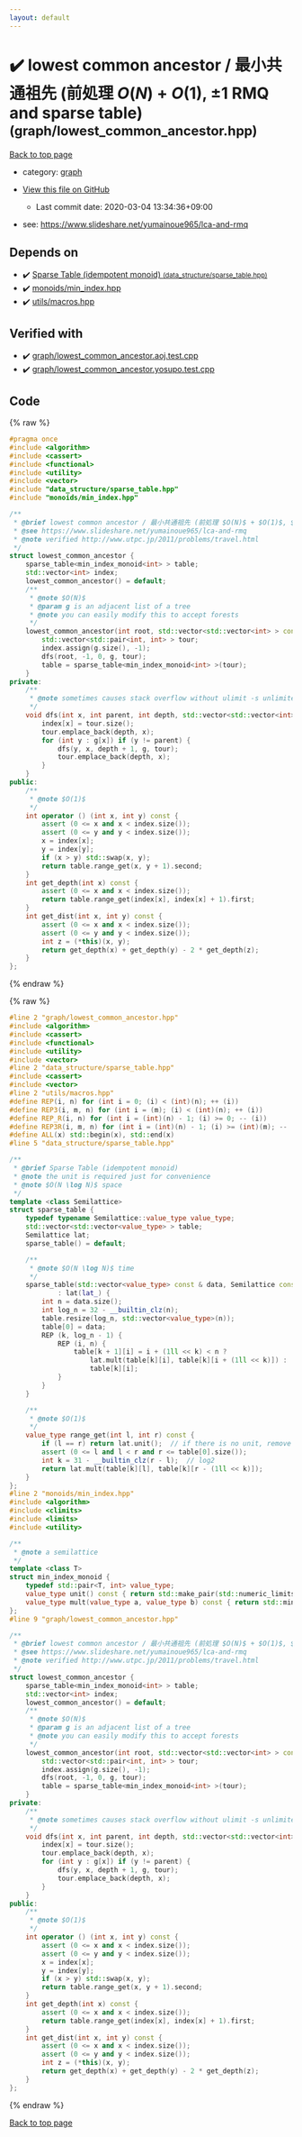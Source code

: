 ```yaml
---
layout: default
---
```


<!-- mathjax config similar to math.stackexchange -->
<script type="text/javascript" async
  src="https://cdnjs.cloudflare.com/ajax/libs/mathjax/2.7.5/MathJax.js?config=TeX-MML-AM_CHTML">
</script>
<script type="text/x-mathjax-config">
  MathJax.Hub.Config({
    TeX: { equationNumbers: { autoNumber: "AMS" }},
    tex2jax: {
      inlineMath: [ ['$','$'] ],
      processEscapes: true
    },
    "HTML-CSS": { matchFontHeight: false },
    displayAlign: "left",
    displayIndent: "2em"
  });
</script>

<script type="text/javascript" src="https://cdnjs.cloudflare.com/ajax/libs/jquery/3.4.1/jquery.min.js"></script>
<script src="https://cdn.jsdelivr.net/npm/jquery-balloon-js@1.1.2/jquery.balloon.min.js" integrity="sha256-ZEYs9VrgAeNuPvs15E39OsyOJaIkXEEt10fzxJ20+2I=" crossorigin="anonymous"></script>
<script type="text/javascript" src="../../assets/js/copy-button.js"></script>
<link rel="stylesheet" href="../../assets/css/copy-button.css" />


# :heavy_check_mark: lowest common ancestor / 最小共通祖先 (前処理 $O(N)$ + $O(1)$, $\pm 1$ RMQ and sparse table) <small>(graph/lowest_common_ancestor.hpp)</small>

<a href="../../index.html">Back to top page</a>

* category: <a href="../../index.html#f8b0b924ebd7046dbfa85a856e4682c8">graph</a>
* <a href="{{ site.github.repository_url }}/blob/master/graph/lowest_common_ancestor.hpp">View this file on GitHub</a>
    - Last commit date: 2020-03-04 13:34:36+09:00


* see: <a href="https://www.slideshare.net/yumainoue965/lca-and-rmq">https://www.slideshare.net/yumainoue965/lca-and-rmq</a>


## Depends on

* :heavy_check_mark: <a href="../data_structure/sparse_table.hpp.html">Sparse Table (idempotent monoid) <small>(data_structure/sparse_table.hpp)</small></a>
* :heavy_check_mark: <a href="../monoids/min_index.hpp.html">monoids/min_index.hpp</a>
* :heavy_check_mark: <a href="../utils/macros.hpp.html">utils/macros.hpp</a>


## Verified with

* :heavy_check_mark: <a href="../../verify/graph/lowest_common_ancestor.aoj.test.cpp.html">graph/lowest_common_ancestor.aoj.test.cpp</a>
* :heavy_check_mark: <a href="../../verify/graph/lowest_common_ancestor.yosupo.test.cpp.html">graph/lowest_common_ancestor.yosupo.test.cpp</a>


## Code

<a id="unbundled"></a>
{% raw %}
```cpp
#pragma once
#include <algorithm>
#include <cassert>
#include <functional>
#include <utility>
#include <vector>
#include "data_structure/sparse_table.hpp"
#include "monoids/min_index.hpp"

/**
 * @brief lowest common ancestor / 最小共通祖先 (前処理 $O(N)$ + $O(1)$, $\pm 1$ RMQ and sparse table)
 * @see https://www.slideshare.net/yumainoue965/lca-and-rmq
 * @note verified http://www.utpc.jp/2011/problems/travel.html
 */
struct lowest_common_ancestor {
    sparse_table<min_index_monoid<int> > table;
    std::vector<int> index;
    lowest_common_ancestor() = default;
    /**
     * @note $O(N)$
     * @param g is an adjacent list of a tree
     * @note you can easily modify this to accept forests
     */
    lowest_common_ancestor(int root, std::vector<std::vector<int> > const & g) {
        std::vector<std::pair<int, int> > tour;
        index.assign(g.size(), -1);
        dfs(root, -1, 0, g, tour);
        table = sparse_table<min_index_monoid<int> >(tour);
    }
private:
    /**
     * @note sometimes causes stack overflow without ulimit -s unlimited
     */
    void dfs(int x, int parent, int depth, std::vector<std::vector<int> > const & g, std::vector<std::pair<int, int> > & tour) {
        index[x] = tour.size();
        tour.emplace_back(depth, x);
        for (int y : g[x]) if (y != parent) {
            dfs(y, x, depth + 1, g, tour);
            tour.emplace_back(depth, x);
        }
    }
public:
    /**
     * @note $O(1)$
     */
    int operator () (int x, int y) const {
        assert (0 <= x and x < index.size());
        assert (0 <= y and y < index.size());
        x = index[x];
        y = index[y];
        if (x > y) std::swap(x, y);
        return table.range_get(x, y + 1).second;
    }
    int get_depth(int x) const {
        assert (0 <= x and x < index.size());
        return table.range_get(index[x], index[x] + 1).first;
    }
    int get_dist(int x, int y) const {
        assert (0 <= x and x < index.size());
        assert (0 <= y and y < index.size());
        int z = (*this)(x, y);
        return get_depth(x) + get_depth(y) - 2 * get_depth(z);
    }
};

```
{% endraw %}

<a id="bundled"></a>
{% raw %}
```cpp
#line 2 "graph/lowest_common_ancestor.hpp"
#include <algorithm>
#include <cassert>
#include <functional>
#include <utility>
#include <vector>
#line 2 "data_structure/sparse_table.hpp"
#include <cassert>
#include <vector>
#line 2 "utils/macros.hpp"
#define REP(i, n) for (int i = 0; (i) < (int)(n); ++ (i))
#define REP3(i, m, n) for (int i = (m); (i) < (int)(n); ++ (i))
#define REP_R(i, n) for (int i = (int)(n) - 1; (i) >= 0; -- (i))
#define REP3R(i, m, n) for (int i = (int)(n) - 1; (i) >= (int)(m); -- (i))
#define ALL(x) std::begin(x), std::end(x)
#line 5 "data_structure/sparse_table.hpp"

/**
 * @brief Sparse Table (idempotent monoid)
 * @note the unit is required just for convenience
 * @note $O(N \log N)$ space
 */
template <class Semilattice>
struct sparse_table {
    typedef typename Semilattice::value_type value_type;
    std::vector<std::vector<value_type> > table;
    Semilattice lat;
    sparse_table() = default;

    /**
     * @note $O(N \log N)$ time
     */
    sparse_table(std::vector<value_type> const & data, Semilattice const & lat_ = Semilattice())
            : lat(lat_) {
        int n = data.size();
        int log_n = 32 - __builtin_clz(n);
        table.resize(log_n, std::vector<value_type>(n));
        table[0] = data;
        REP (k, log_n - 1) {
            REP (i, n) {
                table[k + 1][i] = i + (1ll << k) < n ?
                    lat.mult(table[k][i], table[k][i + (1ll << k)]) :
                    table[k][i];
            }
        }
    }

    /**
     * @note $O(1)$
     */
    value_type range_get(int l, int r) const {
        if (l == r) return lat.unit();  // if there is no unit, remove this line
        assert (0 <= l and l < r and r <= table[0].size());
        int k = 31 - __builtin_clz(r - l);  // log2
        return lat.mult(table[k][l], table[k][r - (1ll << k)]);
    }
};
#line 2 "monoids/min_index.hpp"
#include <algorithm>
#include <climits>
#include <limits>
#include <utility>

/**
 * @note a semilattice
 */
template <class T>
struct min_index_monoid {
    typedef std::pair<T, int> value_type;
    value_type unit() const { return std::make_pair(std::numeric_limits<T>::max(), INT_MAX); }
    value_type mult(value_type a, value_type b) const { return std::min(a, b); }
};
#line 9 "graph/lowest_common_ancestor.hpp"

/**
 * @brief lowest common ancestor / 最小共通祖先 (前処理 $O(N)$ + $O(1)$, $\pm 1$ RMQ and sparse table)
 * @see https://www.slideshare.net/yumainoue965/lca-and-rmq
 * @note verified http://www.utpc.jp/2011/problems/travel.html
 */
struct lowest_common_ancestor {
    sparse_table<min_index_monoid<int> > table;
    std::vector<int> index;
    lowest_common_ancestor() = default;
    /**
     * @note $O(N)$
     * @param g is an adjacent list of a tree
     * @note you can easily modify this to accept forests
     */
    lowest_common_ancestor(int root, std::vector<std::vector<int> > const & g) {
        std::vector<std::pair<int, int> > tour;
        index.assign(g.size(), -1);
        dfs(root, -1, 0, g, tour);
        table = sparse_table<min_index_monoid<int> >(tour);
    }
private:
    /**
     * @note sometimes causes stack overflow without ulimit -s unlimited
     */
    void dfs(int x, int parent, int depth, std::vector<std::vector<int> > const & g, std::vector<std::pair<int, int> > & tour) {
        index[x] = tour.size();
        tour.emplace_back(depth, x);
        for (int y : g[x]) if (y != parent) {
            dfs(y, x, depth + 1, g, tour);
            tour.emplace_back(depth, x);
        }
    }
public:
    /**
     * @note $O(1)$
     */
    int operator () (int x, int y) const {
        assert (0 <= x and x < index.size());
        assert (0 <= y and y < index.size());
        x = index[x];
        y = index[y];
        if (x > y) std::swap(x, y);
        return table.range_get(x, y + 1).second;
    }
    int get_depth(int x) const {
        assert (0 <= x and x < index.size());
        return table.range_get(index[x], index[x] + 1).first;
    }
    int get_dist(int x, int y) const {
        assert (0 <= x and x < index.size());
        assert (0 <= y and y < index.size());
        int z = (*this)(x, y);
        return get_depth(x) + get_depth(y) - 2 * get_depth(z);
    }
};

```
{% endraw %}

<a href="../../index.html">Back to top page</a>

